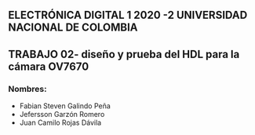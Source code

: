 ## ELECTRÓNICA DIGITAL 1 2020 -2 UNIVERSIDAD NACIONAL DE COLOMBIA 
## TRABAJO 02- diseño y prueba del HDL para la cámara OV7670


### Nombres:

- Fabian Steven Galindo Peña
- Jefersson Garzón Romero
- Juan Camilo Rojas Dávila 


